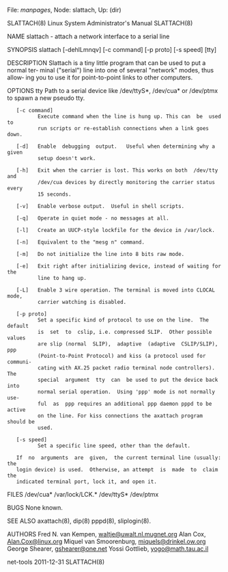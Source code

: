 File: *manpages*,  Node: slattach,  Up: (dir)

SLATTACH(8)           Linux System Administrator's Manual          SLATTACH(8)



NAME
       slattach - attach a network interface to a serial line

SYNOPSIS
       slattach [-dehlLmnqv] [-c command] [-p proto] [-s speed] [tty]

DESCRIPTION
       Slattach is a tiny little program that can be used to put a normal ter‐
       minal ("serial") line into one of several "network" modes, thus  allow‐
       ing you to use it for point-to-point links to other computers.

OPTIONS
       tty    Path  to a serial device like /dev/ttyS*, /dev/cua* or /dev/ptmx
              to spawn a new pseudo tty.

       [-c command]
              Execute command when the line is hung up. This can  be  used  to
              run scripts or re-establish connections when a link goes down.

       [-d]   Enable  debugging  output.   Useful when determining why a given
              setup doesn't work.

       [-h]   Exit when the carrier is lost. This works on both  /dev/tty  and
              /dev/cua devices by directly monitoring the carrier status every
              15 seconds.

       [-v]   Enable verbose output.  Useful in shell scripts.

       [-q]   Operate in quiet mode - no messages at all.

       [-l]   Create an UUCP-style lockfile for the device in /var/lock.

       [-n]   Equivalent to the "mesg n" command.

       [-m]   Do not initialize the line into 8 bits raw mode.

       [-e]   Exit right after initializing device, instead of waiting for the
              line to hang up.

       [-L]   Enable 3 wire operation. The terminal is moved into CLOCAL mode,
              carrier watching is disabled.

       [-p proto]
              Set a specific kind of protocol to use on the line.  The default
              is  set  to  cslip, i.e. compressed SLIP.  Other possible values
              are slip (normal  SLIP),  adaptive  (adaptive  CSLIP/SLIP),  ppp
              (Point-to-Point Protocol) and kiss (a protocol used for communi‐
              cating with AX.25 packet radio terminal node controllers).   The
              special  argument  tty  can  be used to put the device back into
              normal serial operation.  Using 'ppp' mode is not normally  use‐
              ful  as  ppp requires an additional ppp daemon pppd to be active
              on the line. For kiss connections the axattach program should be
              used.

       [-s speed]
              Set a specific line speed, other than the default.

       If  no  arguments  are  given,  the current terminal line (usually: the
       login device) is used.  Otherwise, an attempt  is  made  to  claim  the
       indicated terminal port, lock it, and open it.

FILES
       /dev/cua* /var/lock/LCK.* /dev/ttyS* /dev/ptmx

BUGS
       None known.

SEE ALSO
       axattach(8), dip(8) pppd(8), sliplogin(8).

AUTHORS
       Fred N. van Kempen, <waltje@uwalt.nl.mugnet.org>
       Alan Cox, <Alan.Cox@linux.org>
       Miquel van Smoorenburg, <miquels@drinkel.ow.org>
       George Shearer, <gshearer@one.net>
       Yossi Gottlieb, <yogo@math.tau.ac.il>



net-tools                         2011-12-31                       SLATTACH(8)

